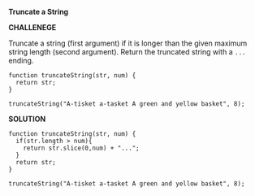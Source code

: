 **Truncate a String**


**CHALLENEGE**

Truncate a string (first argument) if it is longer than the given maximum string length (second argument). Return the truncated string with a `...` ending.

```
function truncateString(str, num) {
  return str;
}

truncateString("A-tisket a-tasket A green and yellow basket", 8);

```

**SOLUTION**

```
function truncateString(str, num) {
  if(str.length > num){
    return str.slice(0,num) + "...";
  }
  return str;
}

truncateString("A-tisket a-tasket A green and yellow basket", 8);

```
